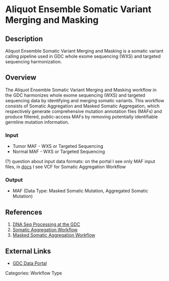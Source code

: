 # Aliquot Ensemble Somatic Variant Merging and Masking

## Description ##

Aliquot Ensemble Somatic Variant Merging and Masking is a somatic variant calling pipeline used in GDC whole exome sequencing (WXS) and targeted sequencing harmonization.

## Overview ##

The Aliquot Ensemble Somatic Variant Merging and Masking workflow in the GDC harmonizes whole exome sequencing (WXS) and targeted sequencing data by identifying and merging somatic variants. This workflow consists of Somatic Aggregation and Masked Somatic Aggregation, which respectively generate comprehensive mutation annotation files (MAFs) and produce filtered, public-access MAFs by removing potentially identifiable germline mutation information.

### Input

* Tumor MAF - WXS or Targeted Sequencing
* Normal MAF - WXS or Targeted Sequencing

(?) question about input data formats: on the portal I see only MAF input files, in [docs](/Data/Bioinformatics_Pipelines/DNA_Seq_Variant_Calling_Pipeline/#somatic-aggregation-workflow) I see VCF for Somatic Aggregation Workflow

### Output

* MAF (Data Type: Masked Somatic Mutation, Aggregated Somatic Mutation)

## References ##

1. [DNA Seq Processing at the GDC](/Data/Bioinformatics_Pipelines/DNA_Seq_Variant_Calling_Pipeline/)
1. [Somatic Aggregation Workflow](/Data/Bioinformatics_Pipelines/DNA_Seq_Variant_Calling_Pipeline/#somatic-aggregation-workflow)
1. [Masked Somatic Aggregation Workflow ](/Data/Bioinformatics_Pipelines/DNA_Seq_Variant_Calling_Pipeline/#masked-somatic-aggregation-workflow)

## External Links ##

* [GDC Data Portal](https://portal.gdc.cancer.gov)

Categories: Workflow Type